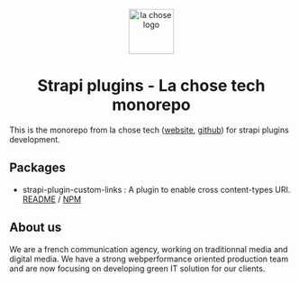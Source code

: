 <p align="center">
  <img src="https://avatars.githubusercontent.com/u/71659975?s=200&v=4" width="80px" alt="la chose logo" />
</p>

<div align="center">
  <h1>Strapi plugins - La chose tech monorepo</h1>
</div>

This is the monorepo from la chose tech ([website](https://www.lachose.fr), [github](https://github.com/lachoseparis)) for strapi plugins development.

## Packages

- strapi-plugin-custom-links : A plugin to enable cross content-types URI. [README](https://github.com/lachoseparis/lachose-strapi-plugins/tree/master/packages/custom-links#readme) / [NPM](https://www.npmjs.com/package/strapi-plugin-custom-links)

## About us

We are a french communication agency, working on traditionnal media and digital media. We have a strong webperformance oriented production team and are now focusing on developing green IT solution for our clients.
